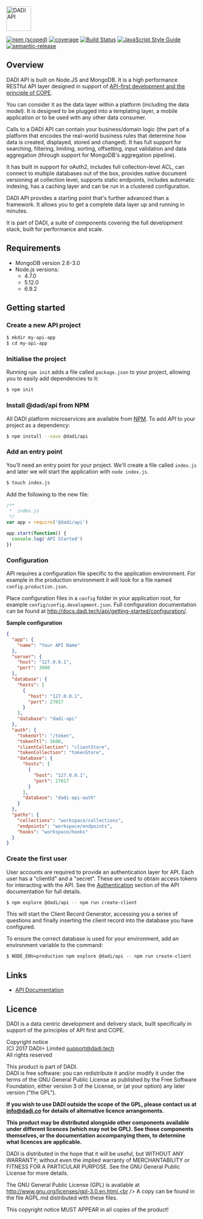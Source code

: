 <img src="http://52.209.207.148/assets/products/dadi-api-full.png" alt="DADI API" height="65"/>

[![npm (scoped)](https://img.shields.io/npm/v/@dadi/api.svg?maxAge=10800&style=flat-square)](https://www.npmjs.com/package/@dadi/api)
[![coverage](https://img.shields.io/badge/coverage-86%25-yellow.svg?style=flat-square)](https://github.com/dadi/api)
[![Build Status](https://travis-ci.org/dadi/api.svg?branch=master)](https://travis-ci.org/dadi/api)
[![JavaScript Style Guide](https://img.shields.io/badge/code%20style-standard-brightgreen.svg?style=flat-square)](http://standardjs.com/)
[![semantic-release](https://img.shields.io/badge/%20%20%F0%9F%93%A6%F0%9F%9A%80-semantic--release-e10079.svg?style=flat-square)](https://github.com/semantic-release/semantic-release)

## Overview

DADI API is built on Node.JS and MongoDB. It is a high performance RESTful API layer designed in support of [API-first development and the principle of COPE](https://github.com/dadi/api/blob/docs/docs/apiFirst.md).

You can consider it as the data layer within a platform (including the data model). It is designed to be plugged into a templating layer, a mobile application or to be used with any other data consumer.

Calls to a DADI API can contain your business/domain logic (the part of a platform that encodes the real-world business rules that determine how data is created, displayed, stored and changed). It has full support for searching, filtering, limiting, sorting, offsetting, input validation and data aggregation (through support for MongoDB's aggregation pipeline).

It has built in support for oAuth2, includes full collection-level ACL, can connect to multiple databases out of the box, provides native document versioning at collection level, supports static endpoints, includes automatic indexing, has a caching layer and can be run in a clustered configuration.

DADI API provides a starting point that's further advanced than a framework. It allows you to get a complete data layer up and running in minutes.

It is part of DADI, a suite of components covering the full development stack, built for performance and scale.

## Requirements

* MongoDB version 2.6-3.0
* Node.js versions:
   * 4.7.0
   * 5.12.0
   * 6.9.2

## Getting started

### Create a new API project

```bash
$ mkdir my-api-app
$ cd my-api-app
```

### Initialise the project

Running `npm init` adds a file called `package.json` to your project, allowing you to easily add dependencies to it:

```bash
$ npm init
```

### Install @dadi/api from NPM

All DADI platform microservices are available from [NPM](https://www.npmjs.com/). To add *API* to your project as a dependency:

```bash
$ npm install --save @dadi/api
```

### Add an entry point

You'll need an entry point for your project. We'll create a file called `index.js` and later we will start the application with `node index.js`.

```bash
$ touch index.js
```

Add the following to the new file:

```js
/**
 *  index.js
 */
var app = require('@dadi/api')

app.start(function() {
  console.log('API Started')
})
```

### Configuration

API requires a configuration file specific to the application environment. For example in the production environment it will look for a file named `config.production.json`.

Place configuration files in a `config` folder in your application root, for example `config/config.development.json`. Full configuration documentation can be found at http://docs.dadi.tech/api/getting-started/configuration/.

**Sample configuration**

```json
{
  "app": {
    "name": "Your API Name"
  },
  "server": {
    "host": "127.0.0.1",
    "port": 3000
  },
  "database": {
    "hosts": [
      {
        "host": "127.0.0.1",
        "port": 27017
      }
    ],
    "database": "dadi-api"
  },
  "auth": {
    "tokenUrl": "/token",
    "tokenTtl": 3600,
    "clientCollection": "clientStore",
    "tokenCollection": "tokenStore",
    "database": {
      "hosts": [
        {
          "host": "127.0.0.1",
          "port": 27017
        }
      ],
      "database": "dadi-api-auth"
    }
  },
  "paths": {
    "collections": "workspace/collections",
    "endpoints": "workspace/endpoints",
    "hooks": "workspace/hooks"
  }
}
```

### Create the first user

User accounts are required to provide an authentication layer for API. Each user has a "clientId" and a "secret". These are used to obtain access tokens for interacting with the API. See the [Authentication](http://docs.dadi.tech/api/concepts/authentication/) section of the API documentation for full details.

```bash
$ npm explore @dadi/api -- npm run create-client
```

This will start the Client Record Generator, accessing you a series of questions and finally inserting the client record into the database you have configured.

To ensure the correct database is used for your environment, add an environment variable to the command:

```bash
$ NODE_ENV=production npm explore @dadi/api -- npm run create-client
```

## Links
* [API Documentation](http://docs.dadi.tech/api/)

## Licence

DADI is a data centric development and delivery stack, built specifically in support of the principles of API first and COPE.

Copyright notice<br />
(C) 2017 DADI+ Limited <support@dadi.tech><br />
All rights reserved

This product is part of DADI.<br />
DADI is free software: you can redistribute it and/or modify
it under the terms of the GNU General Public License as published by
the Free Software Foundation, either version 3 of the License, or
(at your option) any later version ("the GPL").

**If you wish to use DADI outside the scope of the GPL, please
contact us at info@dadi.co for details of alternative licence
arrangements.**

**This product may be distributed alongside other components
available under different licences (which may not be GPL). See
those components themselves, or the documentation accompanying
them, to determine what licences are applicable.**

DADI is distributed in the hope that it will be useful,
but WITHOUT ANY WARRANTY; without even the implied warranty of
MERCHANTABILITY or FITNESS FOR A PARTICULAR PURPOSE.  See the
GNU General Public License for more details.

The GNU General Public License (GPL) is available at
http://www.gnu.org/licenses/gpl-3.0.en.html.<br />
A copy can be found in the file AGPL.md distributed with
these files.

This copyright notice MUST APPEAR in all copies of the product!
